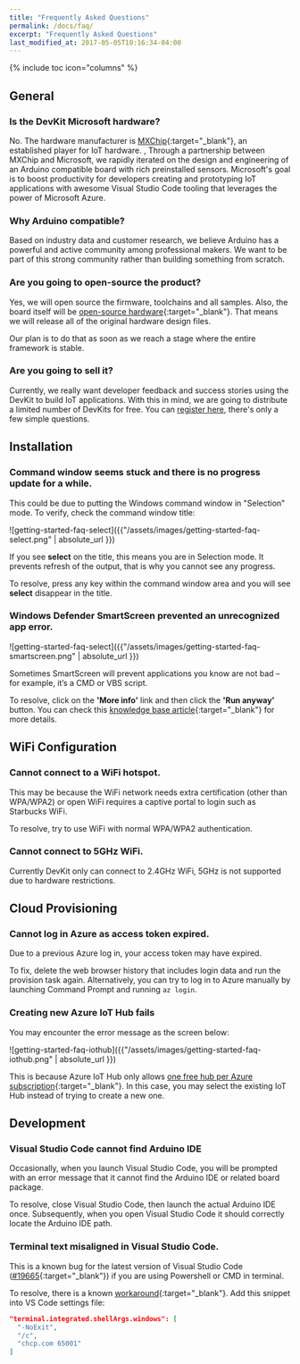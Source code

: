 ```yaml
---
title: "Frequently Asked Questions"
permalink: /docs/faq/
excerpt: "Frequently Asked Questions"
last_modified_at: 2017-05-05T10:16:34-04:00
---
```


{% include toc icon="columns" %}

## General

### Is the DevKit Microsoft hardware?

No. The hardware manufacturer is [MXChip](http://www.mxchip.com){:target="_blank"}, an established player for IoT hardware. , Through a partnership between MXChip and Microsoft, we rapidly iterated on the design and engineering of an Arduino compatible board with rich preinstalled sensors. Microsoft's goal is to boost productivity for developers creating and prototyping IoT applications with awesome Visual Studio Code tooling that leverages the power of Microsoft Azure.

### Why Arduino compatible?

Based on industry data and customer research, we believe Arduino has a powerful and active community among professional makers. We want to be part of this strong community rather than building something from scratch.

### Are you going to open-source the product?

Yes, we will open source the firmware, toolchains and all samples. Also, the board itself will be [open-source hardware](https://www.arduino.cc/en/Main/FAQ#toc3){:target="_blank"}. That means we will release all of the original hardware design files.

Our plan is to do that as soon as we reach a stage where the entire framework is stable.

### Are you going to sell it?

Currently, we really want developer feedback and success stories using the DevKit to build IoT applications. With this in mind, we are going to distribute a limited number of DevKits for free. You can [register here](https://blogs.msdn.microsoft.com/iotdev/devkit-contact/), there's only a few simple questions.

## Installation

### Command window seems stuck and there is no progress update for a while.

This could be due to putting the Windows command window in "Selection" mode. To verify, check the command window title:

![getting-started-faq-select]({{"/assets/images/getting-started-faq-select.png" | absolute_url }})

If you see **select** on the title, this means you are in Selection mode. It prevents refresh of the output, that is why you cannot see any progress.

To resolve, press any key within the command window area and you will see **select** disappear in the title.

### Windows Defender SmartScreen prevented an unrecognized app error.

![getting-started-faq-select]({{"/assets/images/getting-started-faq-smartscreen.png" | absolute_url }})

Sometimes SmartScreen will prevent applications you know are not bad – for example, it’s a CMD or VBS script.

To resolve, click on the **'More info'** link and then click the **'Run anyway'** button. You can check this [knowledge base article](https://www.itsupportguides.com/knowledge-base/windows-10/windows-defender-smartscreen-prevented-an-unrecognized-app-error/){:target="_blank"} for more details.

## WiFi Configuration

### Cannot connect to a WiFi hotspot.

This may be because the WiFi network needs extra certification (other than WPA/WPA2) or open WiFi requires a captive portal to login such as Starbucks WiFi.

To resolve, try to use WiFi with normal WPA/WPA2 authentication.

### Cannot connect to 5GHz WiFi.

Currently DevKit only can connect to 2.4GHz WiFi, 5GHz is not supported due to hardware restrictions.

## Cloud Provisioning

### Cannot log in Azure as access token expired.

Due to a previous Azure log in, your access token may have expired. 

To fix, delete the web browser history that includes login data and run the provision task again. Alternatively, you can try to log in to Azure manually by launching Command Prompt and running `az login`.

### Creating new Azure IoT Hub fails

You may encounter the error message as the screen below:

![getting-started-faq-iothub]({{"/assets/images/getting-started-faq-iothub.png" | absolute_url }})

This is because Azure IoT Hub only allows [one free hub per Azure subscription](https://docs.microsoft.com/en-us/azure/iot-hub/iot-hub-create-through-portal){:target="_blank"}. In this case, you may select the existing IoT Hub instead of trying to create a new one.

## Development

### Visual Studio Code cannot find Arduino IDE

Occasionally, when you launch Visual Studio Code, you will be prompted with an error message that it cannot find the Arduino IDE or related board package.

To resolve, close Visual Studio Code, then launch the actual Arduino IDE once. Subsequently, when you open Visual Studio Code it should correctly locate the Arduino IDE path.

### Terminal text misaligned in Visual Studio Code.

This is a known bug for the latest version of Visual Studio Code ([#19665](https://github.com/Microsoft/vscode/issues/19665){:target="_blank"}) if you are using Powershell or CMD in terminal.

To resolve, there is a known [workaround](https://github.com/Microsoft/vscode/issues/19665#issuecomment-294536524){:target="_blank"}. Add this snippet into VS Code settings file:

```json
"terminal.integrated.shellArgs.windows": [
  "-NoExit",
  "/c",
  "chcp.com 65001"
]
```

